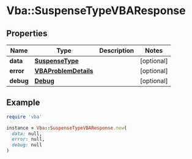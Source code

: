 # Vba::SuspenseTypeVBAResponse

## Properties

| Name | Type | Description | Notes |
| ---- | ---- | ----------- | ----- |
| **data** | [**SuspenseType**](SuspenseType.md) |  | [optional] |
| **error** | [**VBAProblemDetails**](VBAProblemDetails.md) |  | [optional] |
| **debug** | [**Debug**](Debug.md) |  | [optional] |

## Example

```ruby
require 'vba'

instance = Vba::SuspenseTypeVBAResponse.new(
  data: null,
  error: null,
  debug: null
)
```

